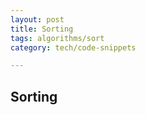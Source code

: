 ```yaml
---
layout: post
title: Sorting
tags: algorithms/sort
category: tech/code-snippets

---
```


## Sorting 

<script src="https://gist.github.com/selimslab/605aa2d2472970e9b95fc10d6f5a6edc.js"></script>

